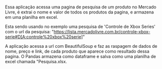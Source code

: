 Essa aplicação acessa uma pagina de pesquisa de um produto no Mercado Livre, é extrai o nome e valor de todos os produtos da pagina, e armazena em uma planilha em excel.

Esta sendo usando no exemplo uma pesquisa de 'Controle de Xbox Series' com o url da pesquisa: "https://lista.mercadolivre.com.br/controle-xbox-serie#D[A:controle%20xbox%20serie]"

A aplicação acessa a url com BeautifulSoup e faz as raspagem de dados de nome, preço e link, de cada produto que aparece como resultado dessa pagina. O Pandas armazena como dataframe e salva como uma planilha de excel chamada "Pesquisa.xlsx.